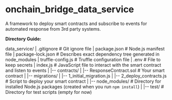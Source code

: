 # onchain_bridge_data_service
A framework to deploy smart contracts and subscribe to events for automated response from 3rd party systems.

**Directory Guide:**

data_service/
|   .gitignore              # Git ignore file
|   package.json            # Node.js manifest file
|   package-lock.json       # Describes exact dependency tree generated in node_modules
|   truffle-config.js       # Truffle configuration file
|   .env                    # File to keep secrets
|   index.js                # JavaScript file to interact with the smart contract and listen to events
|
|-- contracts/
|   |-- ResponseContract.sol    # Your smart contract
|
|-- migrations/
|   |-- 1_initial_migration.js
|   |-- 2_deploy_contracts.js   # Script to deploy your smart contract
|
|-- node_modules/              # Directory for installed Node.js packages (created when you run `npm install`)
|
|-- test/                      # Directory for test scripts (empty for now)
